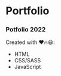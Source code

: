 # Portfolio

### Potfolio 2022
Created with :heart::fire::satisfied::
- HTML
- CSS/SASS
- JavaScript